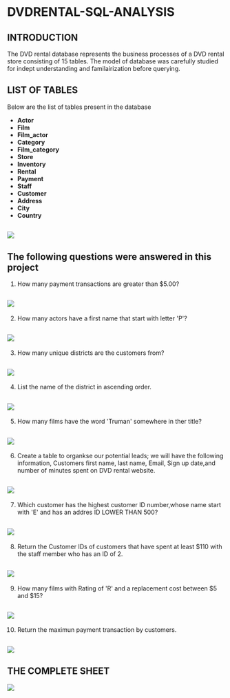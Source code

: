 # DVDRENTAL-SQL-ANALYSIS

## INTRODUCTION
The DVD rental database represents the business processes of a DVD rental store consisting of 15 tables. The model of database was carefully studied for indept understanding and familairization before querying. 

## LIST OF TABLES
Below are the list of tables present in the database
- **Actor**
- **Film** 
- **Film_actor** 
- **Category**
- **Film_category** 
- **Store**
- **Inventory** 
- **Rental**
- **Payment** 
- **Staff** 
- **Customer** 
- **Address**
- **City** 
- **Country**

![](DVDRENTALIMAGE.png)
---
## The following questions were answered in this project
1. How many payment transactions are greater than $5.00?

![](1NEW.png)
---
2. How many actors have a first name that start with letter 'P'?
                
![](2.png)
---
3. How many unique districts are the customers from?
               
![](3.png)
---
4. List the name of the district in ascending order.
             
![](4.png)
---
5. How many films have the word 'Truman' somewhere in ther title?
               
![](5.png)
---
6.  Create a table to organkse our potential leads; we will have the following information, Customers first name, last name, Email, Sign up date,and number of minutes spent on DVD rental website.
               
![](6.png)
---
7. Which customer has the highest customer ID number,whose name start with 'E' and has an addres ID LOWER THAN 500?
                
![](7.png)
---
8. Return the Customer IDs of customers that have spent at least $110 with the staff member who has an ID of 2.
              
![](8.png)
---
9. How many films with Rating of 'R' and a replacement cost between $5 and $15?
                
![](9.png)
---
10. Return the maximun payment transaction by customers. 
               
![](10.png)
---

## THE COMPLETE SHEET
            
![](SQLSHEET.png)
